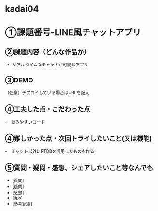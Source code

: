 # kadai04
# ①課題番号-LINE風チャットアプリ


## ②課題内容（どんな作品か）
- リアルタイムなチャットが可能なアプリ

## ③DEMO
（任意）デプロイしている場合はURLを記入

## ④工夫した点・こだわった点
-　読みやすいコード

## ④難しかった点・次回トライしたいこと(又は機能)
-　チャット以外にRTDBを活用したものを作る

## ⑤質問・疑問・感想、シェアしたいこと等なんでも
- [質問]
- [疑問]
- [感想]
- [tips]
- [参考記事]
